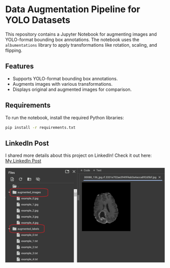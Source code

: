 # Data Augmentation Pipeline for YOLO Datasets

This repository contains a Jupyter Notebook for augmenting images and YOLO-format bounding box annotations. The notebook uses the `albumentations` library to apply transformations like rotation, scaling, and flipping.

## Features
- Supports YOLO-format bounding box annotations.
- Augments images with various transformations.
- Displays original and augmented images for comparison.

## Requirements
To run the notebook, install the required Python libraries:
```bash
pip install -r requirements.txt
```
## LinkedIn Post

I shared more details about this project on LinkedIn! Check it out here:  
[My LinkedIn Post](https://www.linkedin.com/posts/mirza-riyasat-ali_machinelearning-objectdetection-dataaugmentation-activity-7286739494609846272-ckmd?utm_source=social_share_send&utm_medium=member_desktop_web)

![Image](Screen.png)



